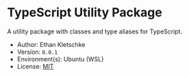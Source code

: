 # TypeScript Utility Package

A utility package with classes and type aliases for TypeScript.

- Author: Ethan Kletschke
- Version: `0.0.1`
- Environment(s): Ubuntu (WSL)
- License: [MIT](./LICENSE)
